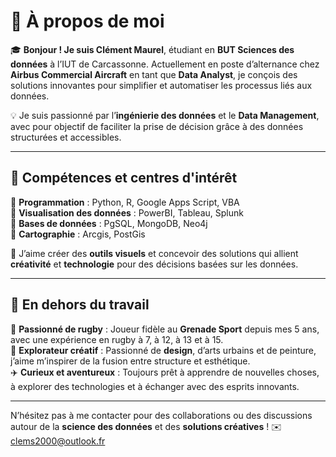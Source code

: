 # 👋 À propos de moi  

🎓 **Bonjour ! Je suis Clément Maurel**, étudiant en **BUT Sciences des données** à l’IUT de Carcassonne. Actuellement en poste d’alternance chez **Airbus Commercial Aircraft** en tant que **Data Analyst**, je conçois des solutions innovantes pour simplifier et automatiser les processus liés aux données.  

💡 Je suis passionné par l’**ingénierie des données** et le **Data Management**, avec pour objectif de faciliter la prise de décision grâce à des données structurées et accessibles.  

---

## 🌟 Compétences et centres d'intérêt  

🔹 **Programmation** : Python, R, Google Apps Script, VBA  
🔹 **Visualisation des données** : PowerBI, Tableau, Splunk  
🔹 **Bases de données** : PgSQL, MongoDB, Neo4j  
🔹 **Cartographie** : Arcgis, PostGis  

🎯 J’aime créer des **outils visuels** et concevoir des solutions qui allient **créativité** et **technologie** pour des décisions basées sur les données.  

---

## 🎨 En dehors du travail  

🏉 **Passionné de rugby** : Joueur fidèle au **Grenade Sport** depuis mes 5 ans, avec une expérience en rugby à 7, à 12, à 13 et à 15.  
🎨 **Explorateur créatif** : Passionné de **design**, d’arts urbains et de peinture, j’aime m’inspirer de la fusion entre structure et esthétique.  
✈️ **Curieux et aventureux** : Toujours prêt à apprendre de nouvelles choses, à explorer des technologies et à échanger avec des esprits innovants.  

---

N’hésitez pas à me contacter pour des collaborations ou des discussions autour de la **science des données** et des **solutions créatives** ! ✉️ [clems2000@outlook.fr](mailto:clems2000@outlook.fr)  
